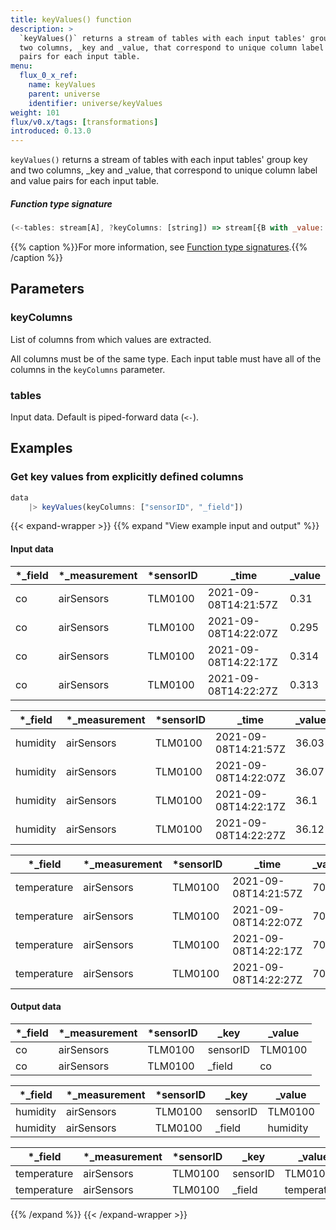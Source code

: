 ```yaml
---
title: keyValues() function
description: >
  `keyValues()` returns a stream of tables with each input tables' group key and
  two columns, _key and _value, that correspond to unique column label and value
  pairs for each input table.
menu:
  flux_0_x_ref:
    name: keyValues
    parent: universe
    identifier: universe/keyValues
weight: 101
flux/v0.x/tags: [transformations]
introduced: 0.13.0
---
```


<!------------------------------------------------------------------------------

IMPORTANT: This page was generated from comments in the Flux source code. Any
edits made directly to this page will be overwritten the next time the
documentation is generated. 

To make updates to this documentation, update the function comments above the
function definition in the Flux source code:

https://github.com/influxdata/flux/blob/master/stdlib/universe/universe.flux#L1363-L1369

Contributing to Flux: https://github.com/influxdata/flux#contributing
Fluxdoc syntax: https://github.com/influxdata/flux/blob/master/docs/fluxdoc.md

------------------------------------------------------------------------------->

`keyValues()` returns a stream of tables with each input tables' group key and
two columns, _key and _value, that correspond to unique column label and value
pairs for each input table.



##### Function type signature

```js
(<-tables: stream[A], ?keyColumns: [string]) => stream[{B with _value: C, _key: string}] where A: Record, B: Record
```

{{% caption %}}For more information, see [Function type signatures](/flux/v0.x/function-type-signatures/).{{% /caption %}}

## Parameters

### keyColumns

List of columns from which values are extracted.

All columns must be of the same type.
Each input table must have all of the columns in the `keyColumns` parameter.

### tables

Input data. Default is piped-forward data (`<-`).




## Examples

### Get key values from explicitly defined columns

```js
data
    |> keyValues(keyColumns: ["sensorID", "_field"])

```

{{< expand-wrapper >}}
{{% expand "View example input and output" %}}

#### Input data

| *_field | *_measurement | *sensorID | _time                | _value  |
| ------- | ------------- | --------- | -------------------- | ------- |
| co      | airSensors    | TLM0100   | 2021-09-08T14:21:57Z | 0.31    |
| co      | airSensors    | TLM0100   | 2021-09-08T14:22:07Z | 0.295   |
| co      | airSensors    | TLM0100   | 2021-09-08T14:22:17Z | 0.314   |
| co      | airSensors    | TLM0100   | 2021-09-08T14:22:27Z | 0.313   |

| *_field  | *_measurement | *sensorID | _time                | _value  |
| -------- | ------------- | --------- | -------------------- | ------- |
| humidity | airSensors    | TLM0100   | 2021-09-08T14:21:57Z | 36.03   |
| humidity | airSensors    | TLM0100   | 2021-09-08T14:22:07Z | 36.07   |
| humidity | airSensors    | TLM0100   | 2021-09-08T14:22:17Z | 36.1    |
| humidity | airSensors    | TLM0100   | 2021-09-08T14:22:27Z | 36.12   |

| *_field     | *_measurement | *sensorID | _time                | _value  |
| ----------- | ------------- | --------- | -------------------- | ------- |
| temperature | airSensors    | TLM0100   | 2021-09-08T14:21:57Z | 70.84   |
| temperature | airSensors    | TLM0100   | 2021-09-08T14:22:07Z | 70.86   |
| temperature | airSensors    | TLM0100   | 2021-09-08T14:22:17Z | 70.89   |
| temperature | airSensors    | TLM0100   | 2021-09-08T14:22:27Z | 70.85   |


#### Output data

| *_field | *_measurement | *sensorID | _key     | _value  |
| ------- | ------------- | --------- | -------- | ------- |
| co      | airSensors    | TLM0100   | sensorID | TLM0100 |
| co      | airSensors    | TLM0100   | _field   | co      |

| *_field  | *_measurement | *sensorID | _key     | _value   |
| -------- | ------------- | --------- | -------- | -------- |
| humidity | airSensors    | TLM0100   | sensorID | TLM0100  |
| humidity | airSensors    | TLM0100   | _field   | humidity |

| *_field     | *_measurement | *sensorID | _key     | _value      |
| ----------- | ------------- | --------- | -------- | ----------- |
| temperature | airSensors    | TLM0100   | sensorID | TLM0100     |
| temperature | airSensors    | TLM0100   | _field   | temperature |

{{% /expand %}}
{{< /expand-wrapper >}}
